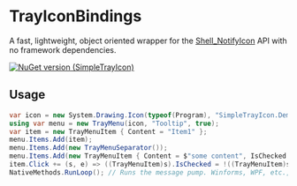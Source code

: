 # TrayIconBindings
A fast, lightweight, object oriented wrapper for the [Shell_NotifyIcon](https://learn.microsoft.com/windows/win32/api/shellapi/nf-shellapi-shell_notifyiconw) API with no framework dependencies.

[![NuGet version (SimpleTrayIcon)](https://img.shields.io/nuget/v/SimpleTrayIcon.svg?style=flat-square)](https://www.nuget.org/packages/SimpleTrayIcon/)

## Usage

```csharp
var icon = new System.Drawing.Icon(typeof(Program), "SimpleTrayIcon.Demo.tray-icon.ico"); // Load an icon for the tray
using var menu = new TrayMenu(icon, "Tooltip", true);
var item = new TrayMenuItem { Content = "Item1" };
menu.Items.Add(item);
menu.Items.Add(new TrayMenuSeparator());
menu.Items.Add(new TrayMenuItem { Content = $"some content", IsChecked = true });
item.Click += (s, e) => ((TrayMenuItem)s).IsChecked = !((TrayMenuItem)s).IsChecked; // Attach an event
NativeMethods.RunLoop(); // Runs the message pump. Winforms, WPF, etc., will do this for you.
```
